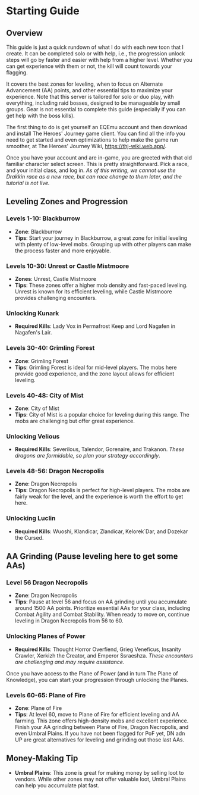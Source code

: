 # Starting Guide

## Overview
This guide is just a quick rundown of what I do with each new toon that I create. It can be completed solo or with help, i.e., the progression unlock steps will go by faster and easier with help from a higher level. Whether you can get experience with them or not, the kill will count towards your flagging.

It covers the best zones for leveling, when to focus on Alternate Advancement (AA) points, and other essential tips to maximize your experience. Note that this server is tailored for solo or duo play, with everything, including raid bosses, designed to be manageable by small groups. Gear is not essential to complete this guide (especially if you can get help with the boss kills).

The first thing to do is get yourself an EQEmu account and then download and install The Heroes' Journey game client. You can find all the info you need to get started and even optimizations to help make the game run smoother, at The Heroes' Journey Wiki, https://thj-wiki.web.app/.

Once you have your account and are in-game, you are greeted with that old familiar character select screen. This is pretty straightforward. Pick a race, and your initial class, and log in. *As of this writing, we cannot use the Drakkin race as a new race, but can race change to them later, and the tutorial is not live.*

## Leveling Zones and Progression

### Levels 1-10: Blackburrow
- **Zone**: Blackburrow
- **Tips**: Start your journey in Blackburrow, a great zone for initial leveling with plenty of low-level mobs. Grouping up with other players can make the process faster and more enjoyable.

### Levels 10-30: Unrest or Castle Mistmoore
- **Zones**: Unrest, Castle Mistmoore
- **Tips**: These zones offer a higher mob density and fast-paced leveling. Unrest is known for its efficient leveling, while Castle Mistmoore provides challenging encounters.

### Unlocking Kunark
- **Required Kills**: Lady Vox in Permafrost Keep and Lord Nagafen in Nagafen's Lair. 

### Levels 30-40: Grimling Forest
- **Zone**: Grimling Forest
- **Tips**: Grimling Forest is ideal for mid-level players. The mobs here provide good experience, and the zone layout allows for efficient leveling.

### Levels 40-48: City of Mist
- **Zone**: City of Mist
- **Tips**: City of Mist is a popular choice for leveling during this range. The mobs are challenging but offer great experience.

### Unlocking Velious
- **Required Kills**: Severilous, Talendor, Gorenaire, and Trakanon. *These dragons are formidable, so plan your strategy accordingly*.

### Levels 48-56: Dragon Necropolis
- **Zone**: Dragon Necropolis
- **Tips**: Dragon Necropolis is perfect for high-level players. The mobs are fairly weak for the level, and the experience is worth the effort to get here.

### Unlocking Luclin
- **Required Kills**: Wuoshi, Klandicar, Zlandicar, Kelorek`Dar, and Dozekar the Cursed.

## AA Grinding (Pause leveling here to get some AAs)

### Level 56 Dragon Necropolis
- **Zone**: Dragon Necropolis
- **Tips**: Pause at level 56 and focus on AA grinding until you accumulate around 1500 AA points. Prioritize essential AAs for your class, including Combat Agility and Combat Stability. When ready to move on, continue leveling in Dragon Necropolis from 56 to 60.

### Unlocking Planes of Power
- **Required Kills**: Thought Horror Overfiend, Grieg Veneficus, Insanity Crawler, Xerkizh the Creator, and Emperor Ssraeshza. *These encounters are challenging and may require assistance*.

Once you have access to the Plane of Power (and in turn The Plane of Knowledge), you can start your progression through unlocking the Planes.

### Levels 60-65: Plane of Fire
- **Zone**: Plane of Fire
- **Tips**: At level 60, move to Plane of Fire for efficient leveling and AA farming. This zone offers high-density mobs and excellent experience. Finish your AA grinding between Plane of Fire, Dragon Necropolis, and even Umbral Plains. If you have not been flagged for PoF yet, DN adn UP are great alternatives for leveling and grinding out those last AAs.

## Money-Making Tip
- **Umbral Plains**: This zone is great for making money by selling loot to vendors. While other zones may not offer valuable loot, Umbral Plains can help you accumulate plat fast.
